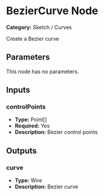 
# BezierCurve Node

**Category:** Sketch / Curves

Create a Bezier curve

## Parameters

This node has no parameters.

## Inputs


### controlPoints
- **Type:** Point[]
- **Required:** Yes
- **Description:** Bezier control points


## Outputs


### curve
- **Type:** Wire
- **Description:** Bezier curve



